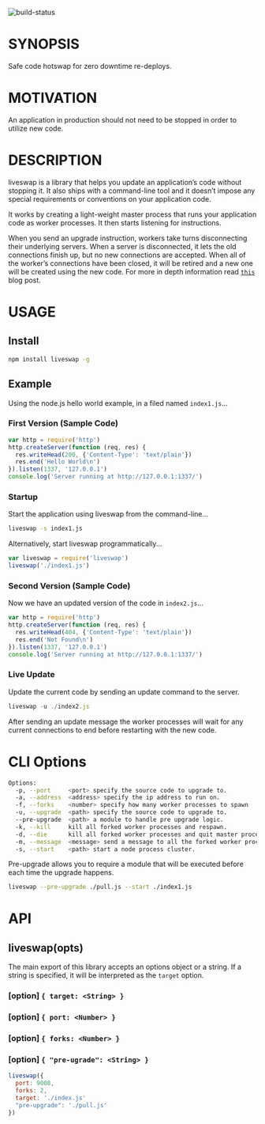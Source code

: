 ![build-status](https://www.codeship.io/projects/27833a30-4c7c-0131-1043-328a0651e296/status)

# SYNOPSIS
Safe code hotswap for zero downtime re-deploys.

# MOTIVATION
An application in production should not need to be stopped in order to
utilize new code. 

# DESCRIPTION
liveswap is a library that helps you update an application’s code without stopping it. 
It also ships with a command-line tool and it doesn’t impose any special requirements 
or conventions on your application code.

It works by creating a light-weight master process that runs your application code as 
worker processes. It then starts listening for instructions.

When you send an upgrade instruction, workers take turns disconnecting their underlying 
servers. When a server is disconnected, it lets the old connections finish up, but no 
new connections are accepted. When all of the worker’s connections have been closed, it 
will be retired and a new one will be created using the new code. For more in depth 
information read [`this`][0] blog post.

# USAGE

## Install
```bash
npm install liveswap -g
```

## Example
Using the node.js hello world example, in a filed named `index1.js`...

### First Version (Sample Code)
```js
var http = require('http')
http.createServer(function (req, res) {
  res.writeHead(200, {'Content-Type': 'text/plain'})
  res.end('Hello World\n')
}).listen(1337, '127.0.0.1')
console.log('Server running at http://127.0.0.1:1337/')
```

### Startup
Start the application using liveswap from the command-line...

```bash
liveswap -s index1.js
```
Alternatively, start liveswap programmatically...

```js
var liveswap = require('liveswap')
liveswap('./index1.js')
```

### Second Version (Sample Code)
Now we have an updated version of the code in `index2.js`...

```js
var http = require('http')
http.createServer(function (req, res) {
  res.writeHead(404, {'Content-Type': 'text/plain'})
  res.end('Not Found\n')
}).listen(1337, '127.0.0.1')
console.log('Server running at http://127.0.0.1:1337/')
```

### Live Update
Update the current code by sending an update command to the server.

```js
liveswap -u ./index2.js
```

After sending an update message the worker processes will wait for
any current connections to end before restarting with the new code.

# CLI Options

```bash
Options:
  -p, --port     <port> specify the source code to upgrade to.                 [default: 3000]
  -a, --address  <address> specify the ip address to run on.                   [default: "127.0.0.1"]
  -f, --forks    <number> specify how many worker processes to spawn           [default: 2]
  -u, --upgrade  <path> specify the source code to upgrade to.
  --pre-upgrade  <path> a module to handle pre upgrade logic.
  -k, --kill     kill all forked worker processes and respawn.
  -d, --die      kill all forked worker processes and quit master process.
  -m, --message  <message> send a message to all the forked worker processes.
  -s, --start    <path> start a node process cluster.
```

Pre-upgrade allows you to require a module that will be executed before each 
time the upgrade happens.

```bash
liveswap --pre-upgrade ./pull.js --start ./index1.js
```

# API

## liveswap(opts)
The main export of this library accepts an options object or a string. If a 
string is specified, it will be interpreted as the `target` option.

### [option] `{ target: <String> }`

### [option] `{ port: <Number> }`

### [option] `{ forks: <Number> }`

### [option] `{ "pre-ugrade": <String> }`

```js
liveswap({
  port: 9008,
  forks: 2,
  target: './index.js'
  "pre-upgrade": './pull.js'
})
```

[0]:https://medium.com/node-js-javascript/f00ce09abb77
